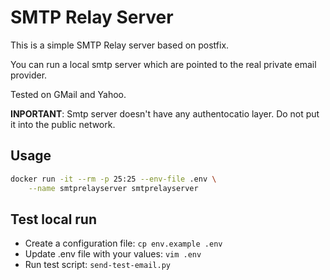 # SMTP Relay Server

This is a simple SMTP Relay server based on postfix.

You can run a local smtp server which are pointed to the real private email provider.

Tested on GMail and Yahoo.

**INPORTANT**: Smtp server doesn't have any authentocatio layer. Do not put it into the public network.

## Usage

```bash
docker run -it --rm -p 25:25 --env-file .env \
    --name smtprelayserver smtprelayserver
```

## Test local run

* Create a configuration file: ```cp env.example .env```
* Update .env file with your values: ```vim .env```
* Run test script: ```send-test-email.py```
